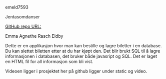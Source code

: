 emeld7593

Jentasomdanser

[GitHub repo URL: ](https://github.com/jentasomdanser/Oblig3.git)

Emma Agnethe Rasch Eldby

Dette er en applikasjon hvor man kan bestille og lagre biletter i en database. Du kan slettet biletten etter at du har kjøpt den. Det blir brukt SQL til å lagre informasjonen i databasen, 
det bruker både javasript og SQL. Det er laget en HTML fil for all informasjon som bli vist.

Videoen ligger i prosjektet her på github ligger under static og video.
